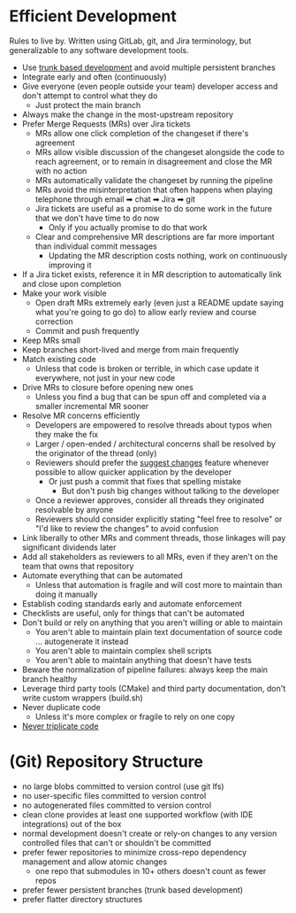 # Efficient Development
Rules to live by. Written using GitLab, git, and Jira terminology, but generalizable to any software development tools.

- Use [trunk based development](https://trunkbaseddevelopment.com/) and avoid multiple persistent branches
- Integrate early and often (continuously)
- Give everyone (even people outside your team) developer access and don't attempt to control what they do
  - Just protect the main branch
- Always make the change in the most-upstream repository
- Prefer Merge Requests (MRs) over Jira tickets
  - MRs allow one click completion of the changeset if there's agreement
  - MRs allow visible discussion of the changeset alongside the code to reach agreement, or to remain in disagreement and close the MR with no action
  - MRs automatically validate the changeset by running the pipeline
  - MRs avoid the misinterpretation that often happens when playing telephone through email ➡ chat ➡ Jira ➡ git
  - Jira tickets are useful as a promise to do some work in the future that we don't have time to do now
    - Only if you actually promise to do that work
  - Clear and comprehensive MR descriptions are far more important than individual commit messages
    - Updating the MR description costs nothing, work on continuously improving it
- If a Jira ticket exists, reference it in MR description to automatically link and close upon completion
- Make your work visible
  - Open draft MRs extremely early (even just a README update saying what you're going to go do) to allow early review and course correction
  - Commit and push frequently
- Keep MRs small
- Keep branches short-lived and merge from main frequently
- Match existing code
  - Unless that code is broken or terrible, in which case update it everywhere, not just in your new code
- Drive MRs to closure before opening new ones
  - Unless you find a bug that can be spun off and completed via a smaller incremental MR sooner
- Resolve MR concerns efficiently
  - Developers are empowered to resolve threads about typos when they make the fix
  - Larger / open-ended / architectural concerns shall be resolved by the originator of the thread (only)
  - Reviewers should prefer the [suggest changes](https://docs.gitlab.com/ee/user/project/merge_requests/reviews/suggestions.html) feature whenever possible to allow quicker application by the developer
    - Or just push a commit that fixes that spelling mistake
      - But don't push big changes without talking to the developer
  - Once a reviewer approves, consider all threads they originated resolvable by anyone
  - Reviewers should consider explicitly stating "feel free to resolve" or "I'd like to review the changes" to avoid confusion
- Link liberally to other MRs and comment threads, those linkages will pay significant dividends later
- Add all stakeholders as reviewers to all MRs, even if they aren't on the team that owns that repository
- Automate everything that can be automated
  - Unless that automation is fragile and will cost more to maintain than doing it manually
- Establish coding standards early and automate enforcement
- Checklists are useful, only for things that can't be automated
- Don't build or rely on anything that you aren't willing or able to maintain
  - You aren't able to maintain plain text documentation of source code ... autogenerate it instead
  - You aren't able to maintain complex shell scripts
  - You aren't able to maintain anything that doesn't have tests
- Beware the normalization of pipeline failures: always keep the main branch healthy
- Leverage third party tools (CMake) and third party documentation, don't write custom wrappers (build.sh)
- Never duplicate code
  - Unless it's more complex or fragile to rely on one copy
- [Never triplicate code](https://en.wikipedia.org/wiki/Rule_of_three_(computer_programming))

# (Git) Repository Structure
- no large blobs committed to version control (use git lfs)
- no user-specific files committed to version control
- no autogenerated files committed to version control
- clean clone provides at least one supported workflow (with IDE integrations) out of the box
- normal development doesn't create or rely-on changes to any version controlled files that can't or shouldn't be committed
- prefer fewer repositories to minimize cross-repo dependency management and allow atomic changes
  - one repo that submodules in 10+ others doesn't count as fewer repos
- prefer fewer persistent branches (trunk based development)
- prefer flatter directory structures
